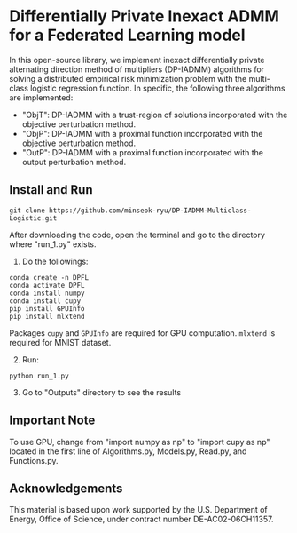 # Differentially Private Inexact ADMM for a Federated Learning model

In this open-source library, we implement inexact differentially private alternating direction method of multipliers (DP-IADMM) algorithms for solving a distributed empirical risk minimization problem with the multi-class logistic regression function.
In specific, the following three algorithms are implemented:

- "ObjT":  DP-IADMM with a trust-region of solutions incorporated with the objective perturbation method. 
- "ObjP":  DP-IADMM with a proximal function incorporated with the objective perturbation method.
- "OutP": DP-IADMM with a proximal function incorporated with the output perturbation method.
 
## Install and Run 

```
git clone https://github.com/minseok-ryu/DP-IADMM-Multiclass-Logistic.git
```

After downloading the code, open the terminal and go to the directory where "run_1.py" exists.

1. Do the followings:

```
conda create -n DPFL	
conda activate DPFL	
conda install numpy	
conda install cupy
pip install GPUInfo
pip install mlxtend
```	

Packages `cupy` and `GPUInfo` are required for GPU computation. `mlxtend` is required for MNIST dataset.

2. Run:

```
python run_1.py
```	

3. Go to "Outputs" directory to see the results 

## Important Note

To use GPU, change from "import numpy as np" to  "import cupy as np" located in the first line of Algorithms.py, Models.py, Read.py, and Functions.py.

## Acknowledgements

This material is based upon work supported by the U.S. Department of Energy, Office of Science, under contract number DE-AC02-06CH11357.
